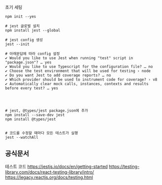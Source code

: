 



초기 세팅

```
npm init --yes

# jest 글로벌 설치
npm install jest --global

# jest config 생성
jest --init

# 아래문답에 따라 config 설정
✔ Would you like to use Jest when running "test" script in "package.json"? … yes
✔ Would you like to use Typescript for the configuration file? … no
✔ Choose the test environment that will be used for testing › node
✔ Do you want Jest to add coverage reports? … no
✔ Which provider should be used to instrument code for coverage? › v8
✔ Automatically clear mock calls, instances, contexts and results before every test? … yes




# jest, @types/jest package.json에 추가
npm install --save-dev jest
npm install @types/jest


# 코드를 수정할 때마다 모든 테스트가 실행
jest --watchAll

```


## 공식문서


테스트 코드
https://jestjs.io/docs/en/getting-started
https://testing-library.com/docs/react-testing-library/intro/
https://legacy.reactjs.org/docs/testing.html